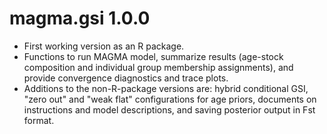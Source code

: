 # magma.gsi 1.0.0

* First working version as an R package.
* Functions to run MAGMA model, summarize results (age-stock composition and individual group membership assignments), and provide convergence diagnostics and trace plots.
* Additions to the non-R-package versions are: hybrid conditional GSI, "zero out" and "weak flat" configurations for age priors, documents on instructions and model descriptions, and saving posterior output in Fst format.
